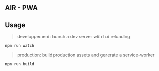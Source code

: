 ## AIR - PWA

## Usage

> developpement: launch a dev server with hot reloading
```
npm run watch
```

> production: build production assets and generate a service-worker
```
npm run build
```
